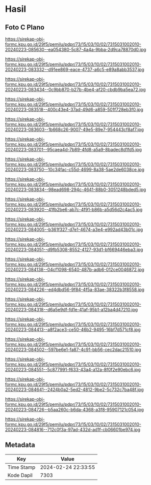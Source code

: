 # Hasil

## Foto C Plano

https://sirekap-obj-formc.kpu.go.id/29f5/pemilu/pdpr/73/15/03/10/02/7315031002010-20240223-085630--ea054380-5c87-4a4a-9bba-2d9ca78870d0.jpg

https://sirekap-obj-formc.kpu.go.id/29f5/pemilu/pdpr/73/15/03/10/02/7315031002010-20240223-083332--d91ee869-eace-4737-a6c5-e89a8abb3537.jpg

https://sirekap-obj-formc.kpu.go.id/29f5/pemilu/pdpr/73/15/03/10/02/7315031002010-20240223-083434--0c9bb870-b27b-4be4-af20-cbdb9ba5ea72.jpg

https://sirekap-obj-formc.kpu.go.id/29f5/pemilu/pdpr/73/15/03/10/02/7315031002010-20240223-083518--400c43e4-37ad-49d6-a859-501f728eb3f0.jpg

https://sirekap-obj-formc.kpu.go.id/29f5/pemilu/pdpr/73/15/03/10/02/7315031002010-20240223-083603--1b668c26-9007-49e5-89e7-954443cf8af7.jpg

https://sirekap-obj-formc.kpu.go.id/29f5/pemilu/pdpr/73/15/03/10/02/7315031002010-20240223-083701--95caea4d-7b89-4fd8-a5a9-8badec8d1fd5.jpg

https://sirekap-obj-formc.kpu.go.id/29f5/pemilu/pdpr/73/15/03/10/02/7315031002010-20240223-083750--10c34fac-c55d-4699-8a38-5ae2de6038ce.jpg

https://sirekap-obj-formc.kpu.go.id/29f5/pemilu/pdpr/73/15/03/10/02/7315031002010-20240223-083834--98ead698-294c-4641-88b0-3051248bded5.jpg

https://sirekap-obj-formc.kpu.go.id/29f5/pemilu/pdpr/73/15/03/10/02/7315031002010-20240223-083920--41fb2be6-ab7c-4f91-b86b-a5d56d2c4ac5.jpg

https://sirekap-obj-formc.kpu.go.id/29f5/pemilu/pdpr/73/15/03/10/02/7315031002010-20240223-084005--b361f327-d7e1-4674-a3e4-e992ad43b01c.jpg

https://sirekap-obj-formc.kpu.go.id/29f5/pemilu/pdpr/73/15/03/10/02/7315031002010-20240223-084051--d9fb5308-8552-4127-93d1-bf669446eba3.jpg

https://sirekap-obj-formc.kpu.go.id/29f5/pemilu/pdpr/73/15/03/10/02/7315031002010-20240223-084138--04cf1098-6540-487b-adb6-012ce0046872.jpg

https://sirekap-obj-formc.kpu.go.id/29f5/pemilu/pdpr/73/15/03/10/02/7315031002010-20240223-084226--ed4dbd56-9f84-4f5a-83ae-38322b3f8558.jpg

https://sirekap-obj-formc.kpu.go.id/29f5/pemilu/pdpr/73/15/03/10/02/7315031002010-20240223-084318--d6a5e9df-fd1e-41af-95b1-a12ba4d47210.jpg

https://sirekap-obj-formc.kpu.go.id/29f5/pemilu/pdpr/73/15/03/10/02/7315031002010-20240223-084413--a8f2ace3-ce50-46b2-9495-16bf7d571cf8.jpg

https://sirekap-obj-formc.kpu.go.id/29f5/pemilu/pdpr/73/15/03/10/02/7315031002010-20240223-084502--597be6e1-fa87-4c91-bb56-cec2dac21510.jpg

https://sirekap-obj-formc.kpu.go.id/29f5/pemilu/pdpr/73/15/03/10/02/7315031002010-20240223-084551--5c877991-f633-43a4-a12a-8f0f2e90ebc6.jpg

https://sirekap-obj-formc.kpu.go.id/29f5/pemilu/pdpr/73/15/03/10/02/7315031002010-20240223-084641--2424b0a2-5ed2-4812-9be2-5c732c7ba48f.jpg

https://sirekap-obj-formc.kpu.go.id/29f5/pemilu/pdpr/73/15/03/10/02/7315031002010-20240223-084726--b5aa260c-b6da-4368-a3f8-95907121c054.jpg

https://sirekap-obj-formc.kpu.go.id/29f5/pemilu/pdpr/73/15/03/10/02/7315031002010-20240223-084816--712c0f3a-97ad-432d-ad1f-cb06601be974.jpg


## Metadata

| Key        | Value               |
| ---------- | ------------------- |
| Time Stamp | 2024-02-24 22:33:55 |
| Kode Dapil | 7303                |



